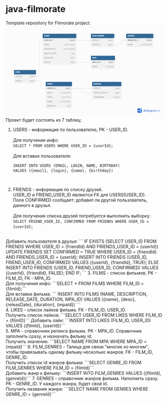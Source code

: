 # java-filmorate
Template repository for Filmorate project.  
![ER диаграмма проекта](ERD.png)  
Проект будет состоять из 7 таблиц:
1. USERS - информация по пользователю, PK - USER_ID.  
    <br>
    Для получения инфо:  
    ```SELECT * FROM USERS WHERE USER_ID = {userId};```  
    <br>
   Для вставки пользователя:
    ```
    INSERT INTO USERS (EMAIL, LOGIN, NAME, BIRTHDAY)
   VALUES ({email}, {login}, {name}, {birthday}) 
   ```  
    <br>

2. FRIENDS - информация по списку друзей.  
    USER_ID и FRIEND_USER_ID являются FK для USERS(USER_ID).  
    Поле CONFIRMED сообщает: добавил ли другой пользователь, данного в друзья.  
    <br>
    Для получения списка друзей потребуется выполнить выборку:  
    ```SELECT FRIEND_USER_ID, CONFIRMED FROM FRIENDS WHERE USER_ID = {userId};```  
<br>
    Добавить пользователя в друзья:
   ```
        IF EXISTS (SELECT USER_ID FROM FRIENDS  WHERE USER_ID = {friendId} AND FRIENDS_USER_ID = {userId})
            UPDATE FRIENDS SET CONFIRMED = TRUE  WHERE USER_ID = {friendId} AND FRIENDS_USER_ID = {userId};
            INSERT INTO FRIENDS (USER_ID, FRIEND_USER_ID, CONFIRMED) VALUES ({userId}, {friendId}, TRUE);
        ELSE
            INSERT INTO FRIENDS (USER_ID, FRIEND_USER_ID, CONFIRMED) VALUES ({userId}, {friendId}, FALSE);
        END IF;
    ```
3. FILMS - список фильмов, PK - FILM_ID, FK - MPA_ID.
   <br>
   Для получения инфо:  
   ```SELECT * FROM FILMS WHERE FILM_ID = {filmId};```  
   <br>
   Для вставки фильма:
    ```
   INSERT INTO FILMS (NAME, DESCRIPTION, RELEASE_DATE, DURATION, MPA_ID)
   VALUES ({name}, {desc}, {releasDate}, {duration}, {mpaId}) 
   ```  
    <br>
4. LIKES - список лайков фильма. FK - FILM_ID, USER_ID.  
    <br>
    Получить список лайков:  
    ```SELECT USER_ID FROM LIKES WHERE FILM_ID = {filmID}```  
    Добавить лайк:  
   ```INSERT INTO LIKES (FILM_ID, USER_ID) VALUES ({filmId}, {userId})```  
    <br>
5. MPA - справочник ретинга фильма. PK - MPA_ID.  
    Справочник заполнить сразу, и назначать фильму id.  
    <br>
    Получить значение:  
   ```SELECT NAME FROM MPA WHERE MPA_ID = {mpaId}```
6. FILM_GENRES - Талица для связи "многие ко многим", чтобы привязывать одному фильму несколько жанров. FK - FILM_ID, 
   GENRE_ID.  
    <br>
    Получить список id жанров фильма:  
   ```SELECT GENRE_ID FROM FILM_GENRES WHERE FILM_ID = {filmId}```
    <br>  
    Добавить жанр к фильму:  
   ```INSERT INTO FILM_GENRES VALUES ({filmId}, {genreId})```
7. GENRES - справочник жанров фильма. Наполнить сразу. PK - GENRE_ID.  
    У каждого жанра, будет свой id.  
    <br>
   Получить названия жанра:  
   ```SELECT NAME FROM GENRES WHERE GENRE_ID = {genreId}```
    